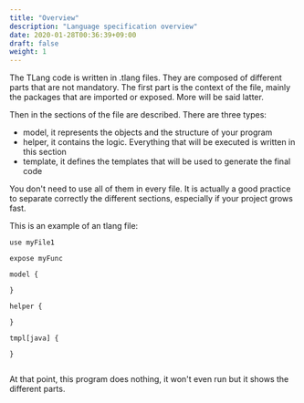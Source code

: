 ```yaml
---
title: "Overview"
description: "Language specification overview"
date: 2020-01-28T00:36:39+09:00
draft: false
weight: 1
---
```


The TLang code is written in .tlang files. They are composed of different parts that are not mandatory. The first part is the context of the file, mainly the packages that are imported or exposed. More will be said latter.

Then in the sections of the file are described. There are three types: 
* model, it represents the objects and the structure of your program
* helper, it contains the logic. Everything that will be executed is written in this section
* template, it defines the templates that will be used to generate the final code

You don't need to use all of them in every file. It is actually a good practice to separate correctly the different sections, especially if your project grows fast.

This is an example of an tlang file:

```tlang
use myFile1

expose myFunc

model {

}

helper {

}

tmpl[java] {

}


```

At that point, this program does nothing, it won't even run but it shows the different parts.